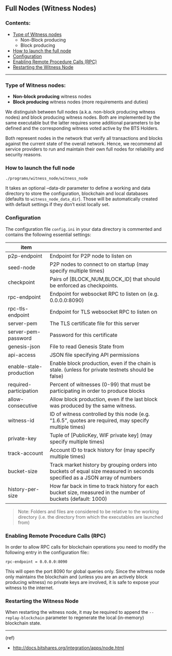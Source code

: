 ## Full Nodes (Witness Nodes)

### Contents: 
- [Type of Witness nodes](/developers/full-witness_nodes/full_nodes.md#type-of-witness-nodes)
   - Non-Block producing
   - Block producing
- [How to launch the full node](/developers/full-witness_nodes/full_nodes.md#how-to-launch-the-full-node)
- [Configuration](/developers/full-witness_nodes/full_nodes.md#configuration)
- [Enabling Remote Procedure Calls (RPC)](/developers/full-witness_nodes/full_nodes.md#enabling-remote-procedure-calls-rpc)
- [Restarting the Witness Node](/developers/full-witness_nodes/full_nodes.md#restarting-the-witness-node)


***

### Type of Witness nodes:

* **Non-block producing** witness nodes
* **Block producing** witness nodes (more requirements and duties)

We distinguish between full nodes (a.k.a. non-block producing witness nodes) and block producing witness nodes. Both are implemented by the same executable but the latter requires some additional parameters to be defined and the corresponding witness voted active by the BTS Holders.

Both represent nodes in the network that verify all transactions and blocks against the current state of the overall network. Hence, we recommend all service providers to run and maintain their own full nodes for reliability and security reasons.

### How to launch the full node

    ./programs/witness_node/witness_node

It takes an optional –data-dir parameter to define a working and data directory to store the configuration, blockchain and local databases (defaults to `witness_node_data_dir`). Those will be automatically created with default settings if they don’t exist locally set.

### Configuration

The configuration file `config.ini` in your data directory is commented and contains the following essential settings:

| item |     |
|------|--------|
| p2p-endpoint | Endpoint for P2P node to listen on |
| seed-node | P2P nodes to connect to on startup (may specify multiple times) |
| checkpoint | Pairs of [BLOCK_NUM,BLOCK_ID] that should be enforced as checkpoints. |
| rpc-endpoint | Endpoint for websocket RPC to listen on (e.g. 0.0.0.0:8090) |
| rpc-tls-endpoint | Endpoint for TLS websocket RPC to listen on |
| server-pem | The TLS certificate file for this server |
| server-pem-password  |Password for this certificate  |
| genesis-json | File to read Genesis State from |
| api-access | JSON file specifying API permissions |
| enable-stale-production | Enable block production, even if the chain is stale. (unless for private testnets should be false) |
| required-participation | Percent of witnesses (0-99) that must be participating in order to produce blocks |
| allow-consecutive | Allow block production, even if the last block was produced by the same witness. |
| witness-id  | ID of witness controlled by this node (e.g. “1.6.5”, quotes are required, may specify multiple times) |
| private-key | Tuple of [PublicKey, WIF private key] (may specify multiple times) |
| track-account | Account ID to track history for (may specify multiple times) |
| bucket-size | Track market history by grouping orders into buckets of equal size measured in seconds specified as a JSON array of numbers |
| history-per-size | How far back in time to track history for each bucket size, measured in the number of buckets (default: 1000) |

> Note: Folders and files are considered to be relative to the working directory (i.e. the directory from which the executables are launched from)


### Enabling Remote Procedure Calls (RPC)

In order to allow RPC calls for blockchain operations you need to modify the following entry in the configuration file::

    rpc-endpoint = 0.0.0.0:8090

This will open the port 8090 for global queries only. Since the witness node only maintains the blockchain and (unless you are an actively block producing witness) no private keys are involved, it is safe to expose your witness to the internet.

### Restarting the Witness Node

When restarting the witness node, it may be required to append the `--replay-blockchain` parameter to regenerate the local (in-memory) blockchain state.


---


(ref)

- http://docs.bitshares.org/integration/apps/node.html

